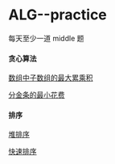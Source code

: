 # ALG--practice
每天至少一道 middle 题


#### 贪心算法
[数组中子数组的最大累乘积](https://github.com/liu12589/ALG--practice/blob/master/%E8%B4%AA%E5%BF%83%E7%AE%97%E6%B3%95/01Maximum_multiplicity_of_subarrays.go)

[分金条的最小花费](https://github.com/liu12589/ALG--practice/blob/master/%E8%B4%AA%E5%BF%83%E7%AE%97%E6%B3%95/02Minimum_cost.go)


#### 排序
[堆排序](https://github.com/liu12589/ALG--practice/blob/master/%E6%8E%92%E5%BA%8F/Heapsort.go)

[快速排序](https://github.com/liu12589/ALG--practice/blob/master/%E6%8E%92%E5%BA%8F/quickSort.go)
